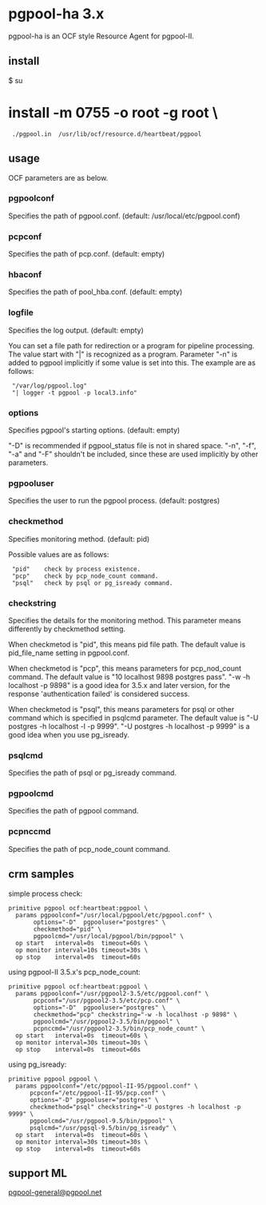 pgpool-ha 3.x
=============

pgpool-ha is an OCF style Resource Agent for pgpool-II.

install
-------

 $ su 
 # install -m 0755 -o root -g root \
     ./pgpool.in  /usr/lib/ocf/resource.d/heartbeat/pgpool


usage
-----

OCF parameters are as below.

### pgpoolconf

Specifies the path of pgpool.conf. (default: /usr/local/etc/pgpool.conf)

### pcpconf

Specifies the path of pcp.conf. (default: empty)

### hbaconf

Specifies the path of pool_hba.conf. (default: empty)

### logfile

Specifies the log output. (default: empty)

You can set a file path for redirection or a program for pipeline processing.
The value start with "|" is recognized as a program.
Parameter "-n" is added to pgpool implicitly if some value is set into this.
The example are as follows:

     "/var/log/pgpool.log"
     "| logger -t pgpool -p local3.info"

### options

Specifies pgpool's starting options. (default: empty)

"-D" is recommended if pgpool_status file is not in shared space.
"-n", "-f", "-a" and "-F" shouldn't be included, since these are
used implicitly by other parameters.

### pgpooluser

Specifies the user to run the pgpool process. (default: postgres)

### checkmethod

Specifies monitoring method. (default: pid)

Possible values are as follows:

     "pid"    check by process existence.
     "pcp"    check by pcp_node_count command.
     "psql"   check by psql or pg_isready command.

### checkstring

Specifies the details for the monitoring method.
This parameter means differently by checkmethod setting.

When checkmetod is "pid", this means pid file path.
The default value is pid_file_name setting in pgpool.conf.

When checkmetod is "pcp", this means parameters for pcp_nod_count command.
The default value is "10 localhost 9898 postgres pass".
"-w -h localhost -p 9898" is a good idea for 3.5.x and later version,
for the response 'authentication failed' is considered success.

When checkmetod is "psql", this means parameters for psql or other command
which is specified in psqlcmd parameter.
The default value is "-U postgres -h localhost -l -p 9999".
"-U postgres -h localhost -p 9999" is a good idea when you use pg_isready.

### psqlcmd

Specifies the path of psql or pg_isready command.

### pgpoolcmd

Specifies the path of pgpool command.

### pcpnccmd

Specifies the path of pcp_node_count command.


crm samples
-----------

simple process check:

    primitive pgpool ocf:heartbeat:pgpool \
      params pgpoolconf="/usr/local/pgpool/etc/pgpool.conf" \
           options="-D"  pgpooluser="postgres" \
           checkmethod="pid" \
           pgpoolcmd="/usr/local/pgpool/bin/pgpool" \
      op start   interval=0s  timeout=60s \
      op monitor interval=10s timeout=30s \
      op stop    interval=0s  timeout=60s


using pgpool-II 3.5.x's pcp_node_count:

    primitive pgpool ocf:heartbeat:pgpool \
      params pgpoolconf="/usr/pgpool2-3.5/etc/pgpool.conf" \
           pcpconf="/usr/pgpool2-3.5/etc/pcp.conf" \
           options="-D"  pgpooluser="postgres" \
           checkmethod="pcp" checkstring="-w -h localhost -p 9898" \
           pgpoolcmd="/usr/pgpool2-3.5/bin/pgpool" \
           pcpnccmd="/usr/pgpool2-3.5/bin/pcp_node_count" \
      op start   interval=0s  timeout=60s \
      op monitor interval=30s timeout=30s \
      op stop    interval=0s  timeout=60s


using pg_isready:

    primitive pgpool pgpool \
      params pgpoolconf="/etc/pgpool-II-95/pgpool.conf" \
          pcpconf="/etc/pgpool-II-95/pcp.conf" \
          options="-D" pgpooluser="postgres" \
          checkmethod="psql" checkstring="-U postgres -h localhost -p 9999" \
          pgpoolcmd="/usr/pgpool-9.5/bin/pgpool" \
          psqlcmd="/usr/pgsql-9.5/bin/pg_isready" \
      op start   interval=0s  timeout=60s \
      op monitor interval=30s timeout=30s \
      op stop    interval=0s  timeout=60s


support ML
----------

 pgpool-general@pgpool.net




